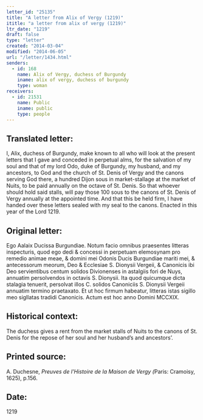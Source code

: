 ```yaml
---
letter_id: "25135"
title: "A letter from Alix of Vergy (1219)"
ititle: "a letter from alix of vergy (1219)"
ltr_date: "1219"
draft: false
type: "letter"
created: "2014-03-04"
modified: "2014-06-05"
url: "/letter/1434.html"
senders:
  - id: 168
    name: Alix of Vergy, duchess of Burgundy
    iname: alix of vergy, duchess of burgundy
    type: woman
receivers:
  - id: 21531
    name: Public
    iname: public
    type: people
---
```

<h2> Translated letter:</h2>I, Alix, duchess of Burgundy, make known to all who will look at the present letters that I gave and conceded in perpetual alms, for the salvation of my soul and that of my lord Odo, duke of Burgundy, my husband, and my ancestors, to God and the church of St. Denis of Vergy and the canons serving God there, a hundred Dijon sous in market-stallage at the market of Nuits, to be paid annually on the octave of St. Denis.  So that whoever should hold said stalls, will pay those 100 sous to the canons of St. Denis of Vergy annually at the appointed time.  And that this be held firm, I have handed over these letters sealed with my seal to the canons.  Enacted in this year of the Lord 1219.
<h2 class="mt-4"> Original letter:</h2>Ego Aalaix Ducissa Burgundiae.  Notum facio omnibus praesentes litteras inspecturis, quod ego dedi & concessi in perpetuam elemosynam pro remedio animae meae, & domini mei Odonis Ducis Burgundiae mariti mei, & antecessorum meorum, Deo & Ecclesiae S. Dionysii Vergeii, & Canonicis ibi Deo servientibus centum solidos Divionenses in astalgiis fori de Nuys, annuatim persolvendos in octavis S. Dionysii.  Ita quod quicumque dicta stalagia tenuerit, persolvat illos C. solidos Canoniciis S. Dionysii Vergeii annuatim termino praetaxato.  Et ut hoc firmum habeatur, litteras istas sigillo meo sigllatas tradidi Canonicis.  Actum est hoc anno Domini MCCXIX.
<h2 class="mt-4"> Historical context:</h2>The duchess gives a rent from the market stalls of Nuits to the canons of St. Denis for the repose of her soul and her husband’s and ancestors’.
<h2 class="mt-4"> Printed source:</h2><p>A. Duchesne, <em>Preuves de l'Histoire de la Maison de Vergy (</em>Paris: Cramoisy, 1625), p.156.</p><h2 class="mt-4"> Date:</h2>1219